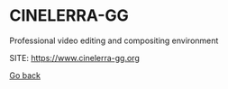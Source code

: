 # CINELERRA-GG
 
 Professional video editing and compositing environment
 
 SITE: https://www.cinelerra-gg.org

 [Go back](https://portable-linux-apps.github.io/apps.html)
